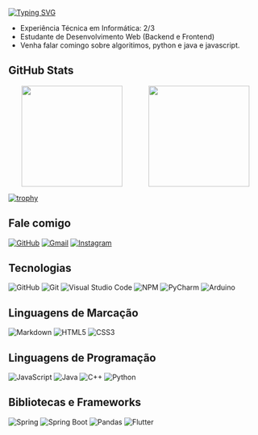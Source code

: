 

[![Typing SVG](https://readme-typing-svg.herokuapp.com/?color=007bff&size=35&center=true&vCenter=true&width=1000&lines=Olá%2C+meu+nome+é+Renan+Oliveira+Nunes%3B+Sou+estudante+de+T.I+e+programador%3B+Seja+bem-vindo(a)+:0)](https://git.io/typing-svg)

- Experiência Técnica em Informática: 2/3
- Estudante de Desenvolvimento Web (Backend e Frontend)
- Venha falar comingo sobre algoritimos, python e java e javascript.
  


## GitHub Stats
<div style="display: flex; justify-content: space-around;">
  <a href="https://github.com/renandev20/github-readme-stats">
    <img height="200" src="https://github-readme-stats.vercel.app/api?username=renandev20&show_icons=true&theme=transparent" />
  </a>
  <a href="https://github.com/renandev20/github-readme-stats">
    <img height="200" src="https://github-readme-stats.vercel.app/api/top-langs/?username=renandev20&layout=compact&theme=transparent" />
  </a>
</div>

[![trophy](https://github-profile-trophy.vercel.app/?username=renandev20&theme=onedark)](https://github.com/ryo-ma/github-profile-trophy)
##  Fale comigo
      
[![GitHub](https://img.shields.io/badge/GitHub-3f3f3f?style=for-the-badge&logo=github)](https://github.com/Renandev20)
[![Gmail](https://img.shields.io/badge/Gmail-3f3f3f?style=for-the-badge&logo=gmail&logoColor=red)](mailto:renanoliveiranunes398@gmail.com)
[![Instagram](https://img.shields.io/badge/Instagram-3f3f3f?style=for-the-badge&logo=instagram&logoColor=white)](https://www.instagram.com/https://www.instagram.com/j.renan._//)

      
## Tecnologias
![GitHub](https://img.shields.io/badge/GitHub-181717?style=for-the-badge&logo=github&logoColor=white)
![Git](https://img.shields.io/badge/Git-F05032?style=for-the-badge&logo=git&logoColor=white)
![Visual Studio Code](https://img.shields.io/badge/Visual_Studio_Code-007ACC?style=for-the-badge&logo=visualstudiocode&logoColor=white)
![NPM](https://img.shields.io/badge/NPM-CB3837?style=for-the-badge&logo=npm&logoColor=white)
![PyCharm](https://img.shields.io/badge/PyCharm-000000?style=for-the-badge&logo=pycharm&logoColor=white)
![Arduino](https://img.shields.io/badge/Arduino-00979D?style=for-the-badge&logo=arduino&logoColor=white)


## Linguagens de Marcação
![Markdown](https://img.shields.io/badge/Markdown-3f3f3f?style=for-the-badge&logo=markdown)
![HTML5](https://img.shields.io/badge/HTML5-3f3f3f?style=for-the-badge&logo=html5)
![CSS3](https://img.shields.io/badge/CSS3-3f3f3f?style=for-the-badge&logo=css3&logoColor=1572B6)


## Linguagens de Programação


![JavaScript](https://img.shields.io/badge/JavaScript-3f3f3f?style=for-the-badge&logo=javascript&logoColor=F7DF1E)
![Java](https://img.shields.io/badge/Java-3f3f3f?style=for-the-badge&logo=java&logoColor=007396)
![C++](https://img.shields.io/badge/C++-3f3f3f?style=for-the-badge&logo=c%2B%2B&logoColor=00599C)
![Python](https://img.shields.io/badge/Python-3f3f3f?style=for-the-badge&logo=python&logoColor=3776AB)


## Bibliotecas e Frameworks

![Spring](https://img.shields.io/badge/Spring-3f3f3f?style=for-the-badge&logo=spring)
![Spring Boot](https://img.shields.io/badge/Spring_Boot-3f3f3f?style=for-the-badge&logo=springboot&logoColor=239120)
![Pandas](https://img.shields.io/badge/Pandas-3f3f3f?style=for-the-badge&logo=pandas&logoColor=150458)
![Flutter](https://img.shields.io/badge/Flutter-3f3f3f?style=for-the-badge&logo=flutter&logoColor=02569B)





